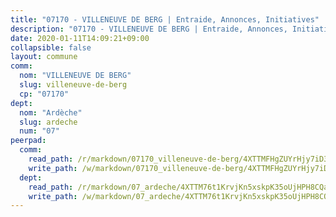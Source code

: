 ```yaml
---
title: "07170 - VILLENEUVE DE BERG | Entraide, Annonces, Initiatives"
description: "07170 - VILLENEUVE DE BERG | Entraide, Annonces, Initiatives"
date: 2020-01-11T14:09:21+09:00
collapsible: false
layout: commune
comm:
  nom: "VILLENEUVE DE BERG"
  slug: villeneuve-de-berg
  cp: "07170"
dept:
  nom: "Ardèche"
  slug: ardeche
  num: "07"
peerpad:
  comm:
    read_path: /r/markdown/07170_villeneuve-de-berg/4XTTMFHgZUYrHjy7iD3i4iye99RSX39dMMHzbD79qLxod9QpB
    write_path: /w/markdown/07170_villeneuve-de-berg/4XTTMFHgZUYrHjy7iD3i4iye99RSX39dMMHzbD79qLxod9QpB-K3TgTzZ1psFUFXUFFsEZPcjSkV27WWCvJZ3fRaEzNPXN9ni4k7KybgZU2bxGxikHheWgg2zehwMbLK6fEYb8fhKBqDgnNiU7KVahCSeKoPKYkxq93CB27YQabpxaee2YH5DP5j5V
  dept:
    read_path: /r/markdown/07_ardeche/4XTTM76t1KrvjKn5xskpK35oUjHPH8CQaLdMsC4TVbgaVPp9H
    write_path: /w/markdown/07_ardeche/4XTTM76t1KrvjKn5xskpK35oUjHPH8CQaLdMsC4TVbgaVPp9H-K3TgTz6XqMtb1TG26LozWQGWzYCmeEroVRKKCBntm7SADEzfC88gC5qx4GzHEVb3Y3CHH1FRtgCq45v9wokwFBFS6YysdmDNnD29f5C4C6FuF2ZpCUFJZY3XzmFx1kWscUwpw6qR
---
```


